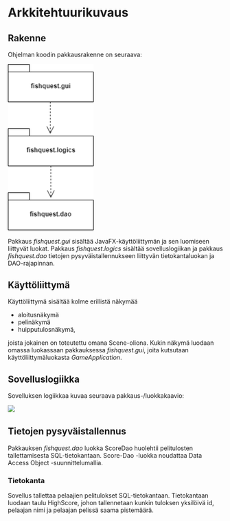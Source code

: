 # Arkkitehtuurikuvaus  

## Rakenne  

Ohjelman koodin pakkausrakenne on seuraava:  
  
<img src="https://github.com/ansolotli/otm-harjoitustyo/blob/master/Fishquest/dokumentaatio/kuvat/pakkauskaavio.png" width="200">  

Pakkaus *fishquest.gui* sisältää JavaFX-käyttöliittymän ja sen luomiseen liittyvät luokat. Pakkaus *fishquest.logics* sisältää sovelluslogiikan ja pakkaus *fishquest.dao* tietojen pysyväistallennukseen liittyvän tietokantaluokan ja DAO-rajapinnan.  

## Käyttöliittymä  

Käyttöliittymä sisältää kolme erillistä näkymää  
  
  * aloitusnäkymä  
  * pelinäkymä  
  * huipputulosnäkymä,  
  
joista jokainen on toteutettu omana Scene-oliona. Kukin näkymä luodaan omassa luokassaan pakkauksessa *fishquest.gui*, joita kutsutaan käyttöliittymäluokasta *GameApplication*.  

## Sovelluslogiikka  

Sovelluksen logiikkaa kuvaa seuraava pakkaus-/luokkakaavio:  

<img src="https://github.com/ansolotli/otm-harjoitustyo/blob/master/Fishquest/dokumentaatio/kuvat/luokkakaavio_pakkauksilla.png" width="400">  

## Tietojen pysyväistallennus  

Pakkauksen *fishquest.dao* luokka ScoreDao huolehtii pelitulosten tallettamisesta SQL-tietokantaan. Score-Dao -luokka noudattaa Data Access Object -suunnittelumallia.  

### Tietokanta  

Sovellus tallettaa pelaajien pelitulokset SQL-tietokantaan. Tietokantaan luodaan taulu HighScore, johon tallennetaan kunkin tuloksen yksilöivä id, pelaajan nimi ja pelaajan pelissä saama pistemäärä.
